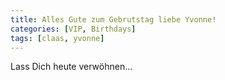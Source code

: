 ```yaml
---
title: Alles Gute zum Gebrutstag liebe Yvonne!
categories: [VIP, Birthdays]
tags: [claas, yvonne]
---
```


Lass Dich heute verwöhnen... 
